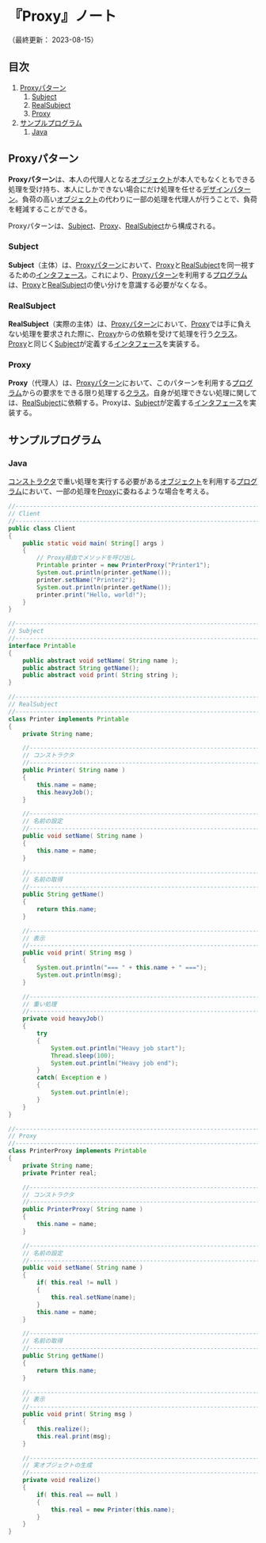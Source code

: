 # 『Proxy』ノート

（最終更新： 2023-08-15）


## 目次

1. [Proxyパターン](#proxyパターン)
	1. [Subject](#subject)
	1. [RealSubject](#realsubject)
	1. [Proxy](#proxy)
1. [サンプルプログラム](#サンプルプログラム)
	1. [Java](#java)


## Proxyパターン

**Proxyパターン**は、本人の代理人となる[オブジェクト](../../../../programming/_/chapters/object_oriented.md#オブジェクト)が本人でもなくともできる処理を受け持ち、本人にしかできない場合にだけ処理を任せる[デザインパターン](./design_pattern.md#デザインパターン)。負荷の高い[オブジェクト](../../../../programming/_/chapters/object_oriented.md#オブジェクト)の代わりに一部の処理を代理人が行うことで、負荷を軽減することができる。

Proxyパターンは、[Subject](#subject)、[Proxy](#proxy)、[RealSubject](#realsubject)から構成される。

### Subject

**Subject**（主体）は、[Proxyパターン](#proxyパターン)において、[Proxy](#proxy)と[RealSubject](#realsubject)を同一視するための[インタフェース](../../../../programming/_/chapters/object_oriented.md#インタフェース)。これにより、[Proxyパターン](#proxyパターン)を利用する[プログラム](../../../../programming/_/chapters/programming.md#プログラム)は、[Proxy](#proxy)と[RealSubject](#realsubject)の使い分けを意識する必要がなくなる。

### RealSubject

**RealSubject**（実際の主体）は、[Proxyパターン](#proxyパターン)において、[Proxy](#proxy)では手に負えない処理を要求された際に、[Proxy](#proxy)からの依頼を受けて処理を行う[クラス](../../../../programming/_/chapters/object_oriented.md#クラス)。[Proxy](#proxy)と同じく[Subject](#subject)が定義する[インタフェース](../../../../programming/_/chapters/object_oriented.md#インタフェース)を実装する。

### Proxy

**Proxy**（代理人）は、[Proxyパターン](#proxyパターン)において、このパターンを利用する[プログラム](../../../../programming/_/chapters/programming.md#プログラム)からの要求をできる限り処理する[クラス](../../../../programming/_/chapters/object_oriented.md#クラス)。自身が処理できない処理に関しては、[RealSubject](#realsubject)に依頼する。Proxyは、[Subject](#subject)が定義する[インタフェース](../../../../programming/_/chapters/object_oriented.md#インタフェース)を実装する。


## サンプルプログラム

### Java

[コンストラクタ](../../../../programming/_/chapters/object_oriented.md#コンストラクタ)で重い処理を実行する必要がある[オブジェクト](../../../../programming/_/chapters/object_oriented.md#オブジェクト)を利用する[プログラム](../../../../programming/_/chapters/programming.md#プログラム)において、一部の処理を[Proxy](#proxy)に委ねるような場合を考える。

```java
//------------------------------------------------------------------------------
// Client
//------------------------------------------------------------------------------
public class Client
{
    public static void main( String[] args )
    {
        // Proxy経由でメソッドを呼び出し
        Printable printer = new PrinterProxy("Printer1");
        System.out.println(printer.getName());
        printer.setName("Printer2");
        System.out.println(printer.getName());
        printer.print("Hello, world!");
    }
}

//------------------------------------------------------------------------------
// Subject
//------------------------------------------------------------------------------
interface Printable
{
    public abstract void setName( String name );
    public abstract String getName();
    public abstract void print( String string );
}

//------------------------------------------------------------------------------
// RealSubject
//------------------------------------------------------------------------------
class Printer implements Printable
{
    private String name;

    //--------------------------------------------------------------------------
    // コンストラクタ
    //--------------------------------------------------------------------------
    public Printer( String name )
    {
        this.name = name;
        this.heavyJob();
    }

    //--------------------------------------------------------------------------
    // 名前の設定
    //--------------------------------------------------------------------------
    public void setName( String name )
    {
        this.name = name;
    }

    //--------------------------------------------------------------------------
    // 名前の取得
    //--------------------------------------------------------------------------
    public String getName()
    {
        return this.name;
    }

    //--------------------------------------------------------------------------
    // 表示
    //--------------------------------------------------------------------------
    public void print( String msg )
    {
        System.out.println("=== " + this.name + " ===");
        System.out.println(msg);
    }

    //--------------------------------------------------------------------------
    // 重い処理
    //--------------------------------------------------------------------------
    private void heavyJob()
    {
        try
        {
            System.out.println("Heavy job start");
            Thread.sleep(100);
            System.out.println("Heavy job end");
        }
        catch( Exception e )
        {
            System.out.println(e);
        }
    }
}

//------------------------------------------------------------------------------
// Proxy
//------------------------------------------------------------------------------
class PrinterProxy implements Printable
{
    private String name;
    private Printer real;

    //--------------------------------------------------------------------------
    // コンストラクタ
    //--------------------------------------------------------------------------
    public PrinterProxy( String name )
    {
        this.name = name;
    }

    //--------------------------------------------------------------------------
    // 名前の設定
    //--------------------------------------------------------------------------
    public void setName( String name )
    {
        if( this.real != null )
        {
            this.real.setName(name);
        }
        this.name = name;
    }

    //--------------------------------------------------------------------------
    // 名前の取得
    //--------------------------------------------------------------------------
    public String getName()
    {
        return this.name;
    }

    //--------------------------------------------------------------------------
    // 表示
    //--------------------------------------------------------------------------
    public void print( String msg )
    {
        this.realize();
        this.real.print(msg);
    }

    //--------------------------------------------------------------------------
    // 実オブジェクトの生成
    //--------------------------------------------------------------------------
    private void realize()
    {
        if( this.real == null )
        {
            this.real = new Printer(this.name);
        }
    }
}
```

